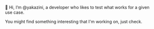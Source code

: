 👋 Hi, I’m @yakazini, a developer who likes to test what works for a given use case.

You might find something interesting that I'm working on, just check. 
<!---
yakazini/yakazini is a ✨ special ✨ repository because its `README.md` (this file) appears on your GitHub profile.
You can click the Preview link to take a look at your changes.
--->
